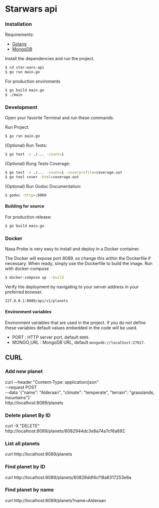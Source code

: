 # Starwars api

### Installation

Requirements:

- [Golang](https://golang.org.dl/)
- [MongoDB](https://mongodb.com)

Install the dependencies and run the project.

```bash
$ cd star-wars-api
$ go run main.go
```

For production enviroments

```bash
$ go build main.go
$ ./main
```

### Development
Open your favorite Terminal and run these commands.

Run Project:
```bash
$ go run main.go
```

(Optional) Run Tests:
```bash
$ go test -v ./... -count=1

```

(Optional) Rung Tests Coverage:
```bash
$ go test -v ./... -count=1 -coverprofile=coverage.out
$ go tool cover -html=coverage.out

```
(Optional) Run Godoc Documentation:
```bash
$ godoc -http=:6060
```

#### Building for source
For production release:
```bash
$ go build main.go
```


### Docker
Nasa Probe is very easy to install and deploy in a Docker container.

The Docker will expose port 8089, so change this within the Dockerfile if necessary. 
When ready, simply use the Dockerfile to build the image.
Run with docker-compose

```bash
$ docker-compose up --build
```

Verify the deployment by navigating to your server address in your preferred browser.

```bash
127.0.0.1:8089/api/v1/planets
```

#### Environment variables
Environment variables that are used in the project. 
if you do not define these variables default values ​​embedded in the code will be used.

- PORT : HTTP server port, default `8089`.
- MONGO_URL : MongoDB URL, default `mongodb://localhost:27017`.

## CURL
### Add new planet
curl --header "Content-Type: application/json" \
  --request POST \
  --data '{"name": "Alderaan", "climate": "temperate", "terrain": "grasslands, mountains"}' \
  http://localhost:8089/planets

### Delete planet By ID
curl -X "DELETE" http://localhost:8089/planets/6082944dc3e8a74a7cf6a892

### List all planets
curl http://localhost:8089/planets

### Find planet by ID
curl http://localhost:8089/planets/60828ddf4cf18a8317253e6a

### Find planet by name
curl http://localhost:8089/planets?name=Alderaan
